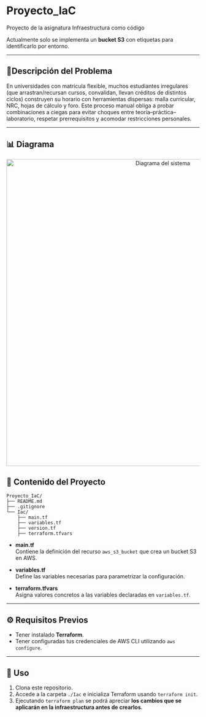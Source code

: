 # Proyecto_IaC
Proyecto de la asignatura Infraestructura como código

Actualmente solo se implementa un **bucket S3** con etiquetas para identificarlo por entorno.

---
## 📝Descripción del Problema
En universidades con matrícula flexible, muchos estudiantes irregulares (que arrastran/recursan cursos, convalidan, llevan créditos de distintos ciclos) construyen su horario con herramientas dispersas: malla curricular, NRC, hojas de cálculo y foro. Este proceso manual obliga a probar combinaciones a ciegas para evitar choques entre teoría–práctica–laboratorio, respetar prerrequisitos y acomodar restricciones personales.

---
## 📊 Diagrama
<a href="https://drive.google.com/thumbnail?id=1KeM7M8gX2uHxW3LgI9z4PE8VUlwxx1Hc" align="center">
  <img src="https://drive.google.com/thumbnail?id=1KeM7M8gX2uHxW3LgI9z4PE8VUlwxx1Hc" alt="Diagrama del sistema" width="800"/>
</a>


## 📂 Contenido del Proyecto
```text
Proyecto_IaC/
├── README.md
├── .gitignore
└── Iac/
    ├── main.tf
    ├── variables.tf
    ├── version.tf
    ├── terraform.tfvars
```
    
- **main.tf**  
  Contiene la definición del recurso `aws_s3_bucket` que crea un bucket S3 en AWS.

- **variables.tf**  
  Define las variables necesarias para parametrizar la configuración.

- **terraform.tfvars**  
  Asigna valores concretos a las variables declaradas en `variables.tf`.

---

## ⚙️ Requisitos Previos

- Tener instalado **Terraform**.  
- Tener configuradas tus credenciales de AWS CLI utilizando `aws configure`.

---

## 🚀 Uso

1. Clona este repositorio.
2. Accede a la carpeta `./Iac` e inicializa Terraform usando `terraform init`.
3. Ejecutando `terraform plan` se podrá apreciar **los cambios que se aplicarán en la infraestructura antes de crearlos**.

